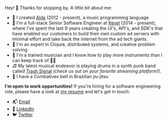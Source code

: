 Hey! 👋 Thanks for stopping by. A little bit about me:

* 🎼 I created [Alda] (2012 - present), a music programming language
* 💼 I'm a full-stack Senior Software Engineer at [Kevel] (2014 - present),
  where I've spent the last 9 years creating the UI's, API's, and SDK's that
  have enabled our customers to build their own custom ad servers with minimal
  effort and take back the internet from the ad tech giants.
* 🧠 I'm an expert in Clojure, distributed systems, and creative problem
  solving
* 🎸 I'm a trained musician and I know how to play more instruments than I can
  keep track of 😵‍💫
* ♫ My latest musical endeavor is playing drums in a synth punk band called
  [Trash Signal] _(check us out on your favorite streaming platform!)_.
* 🥋 I have a Combatives belt in Brazilian jiu-jitsu

**I'm open to work opportunities!** If you're hiring for a software engineering
role, please have a look at [my resume] and let's get in touch:

* 📬 [Email]
* 🤝 [LinkedIn]
* 🐦 [Twitter]

[Alda]: https://github.com/alda-lang/alda
[Kevel]: https://kevel.com
[Trash Signal]: https://trashsignal.bandcamp.com
[my resume]: https://djy.io/resume.pdf
[Email]: mailto:dave.yarwood@gmail.com?subject=Hi+Dave!
[LinkedIn]: https://www.linkedin.com/in/dave-yarwood/
[Twitter]: https://twitter.com/dave_yarwood
